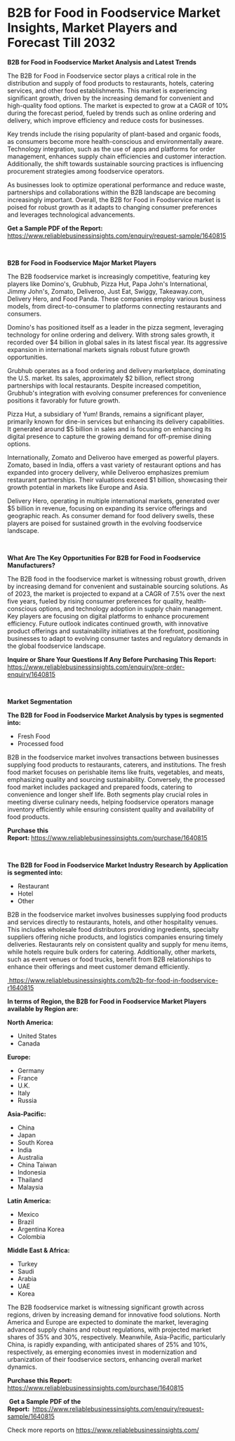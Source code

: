 <p><h1>B2B for Food in Foodservice Market Insights, Market Players and Forecast Till 2032</h1></p><p><strong>B2B for Food in Foodservice Market Analysis and Latest Trends</strong></p>
<p><p>The B2B for Food in Foodservice sector plays a critical role in the distribution and supply of food products to restaurants, hotels, catering services, and other food establishments. This market is experiencing significant growth, driven by the increasing demand for convenient and high-quality food options. The market is expected to grow at a CAGR of 10% during the forecast period, fueled by trends such as online ordering and delivery, which improve efficiency and reduce costs for businesses.</p><p>Key trends include the rising popularity of plant-based and organic foods, as consumers become more health-conscious and environmentally aware. Technology integration, such as the use of apps and platforms for order management, enhances supply chain efficiencies and customer interaction. Additionally, the shift towards sustainable sourcing practices is influencing procurement strategies among foodservice operators. </p><p>As businesses look to optimize operational performance and reduce waste, partnerships and collaborations within the B2B landscape are becoming increasingly important. Overall, the B2B for Food in Foodservice market is poised for robust growth as it adapts to changing consumer preferences and leverages technological advancements.</p></p>
<p><strong>Get a Sample PDF of the Report:&nbsp;</strong> <a href="https://www.reliablebusinessinsights.com/enquiry/request-sample/1640815?utm_campaign=3366&utm_medium=2&utm_source=Github&utm_content=ia&utm_term=23032025&utm_id=b2b-for-food-in-foodservice">https://www.reliablebusinessinsights.com/enquiry/request-sample/1640815</a></p>
<p>&nbsp;</p>
<p><strong>B2B for Food in Foodservice Major Market Players</strong></p>
<p><p>The B2B foodservice market is increasingly competitive, featuring key players like Domino's, Grubhub, Pizza Hut, Papa John's International, Jimmy John's, Zomato, Deliveroo, Just Eat, Swiggy, Takeaway.com, Delivery Hero, and Food Panda. These companies employ various business models, from direct-to-consumer to platforms connecting restaurants and consumers.</p><p>Domino's has positioned itself as a leader in the pizza segment, leveraging technology for online ordering and delivery. With strong sales growth, it recorded over $4 billion in global sales in its latest fiscal year. Its aggressive expansion in international markets signals robust future growth opportunities.</p><p>Grubhub operates as a food ordering and delivery marketplace, dominating the U.S. market. Its sales, approximately $2 billion, reflect strong partnerships with local restaurants. Despite increased competition, Grubhub's integration with evolving consumer preferences for convenience positions it favorably for future growth.</p><p>Pizza Hut, a subsidiary of Yum! Brands, remains a significant player, primarily known for dine-in services but enhancing its delivery capabilities. It generated around $5 billion in sales and is focusing on enhancing its digital presence to capture the growing demand for off-premise dining options.</p><p>Internationally, Zomato and Deliveroo have emerged as powerful players. Zomato, based in India, offers a vast variety of restaurant options and has expanded into grocery delivery, while Deliveroo emphasizes premium restaurant partnerships. Their valuations exceed $1 billion, showcasing their growth potential in markets like Europe and Asia.</p><p>Delivery Hero, operating in multiple international markets, generated over $5 billion in revenue, focusing on expanding its service offerings and geographic reach. As consumer demand for food delivery swells, these players are poised for sustained growth in the evolving foodservice landscape.</p></p>
<p>&nbsp;</p>
<p><strong>What Are The Key Opportunities For B2B for Food in Foodservice Manufacturers?</strong></p>
<p><p>The B2B food in the foodservice market is witnessing robust growth, driven by increasing demand for convenient and sustainable sourcing solutions. As of 2023, the market is projected to expand at a CAGR of 7.5% over the next five years, fueled by rising consumer preferences for quality, health-conscious options, and technology adoption in supply chain management. Key players are focusing on digital platforms to enhance procurement efficiency. Future outlook indicates continued growth, with innovative product offerings and sustainability initiatives at the forefront, positioning businesses to adapt to evolving consumer tastes and regulatory demands in the global foodservice landscape.</p></p>
<p><strong>Inquire or Share Your Questions If Any Before Purchasing This Report:</strong> <a href="https://www.reliablebusinessinsights.com/enquiry/pre-order-enquiry/1640815?utm_campaign=3366&utm_medium=2&utm_source=Github&utm_content=ia&utm_term=23032025&utm_id=b2b-for-food-in-foodservice">https://www.reliablebusinessinsights.com/enquiry/pre-order-enquiry/1640815</a></p>
<p>&nbsp;</p>
<p><strong>Market Segmentation</strong></p>
<p><strong>The B2B for Food in Foodservice Market Analysis by types is segmented into:</strong></p>
<p><ul><li>Fresh Food</li><li>Processed food</li></ul></p>
<p><p>B2B in the foodservice market involves transactions between businesses supplying food products to restaurants, caterers, and institutions. The fresh food market focuses on perishable items like fruits, vegetables, and meats, emphasizing quality and sourcing sustainability. Conversely, the processed food market includes packaged and prepared foods, catering to convenience and longer shelf life. Both segments play crucial roles in meeting diverse culinary needs, helping foodservice operators manage inventory efficiently while ensuring consistent quality and availability of food products.</p></p>
<p><strong>Purchase this Report:&nbsp;</strong><a href="https://www.reliablebusinessinsights.com/purchase/1640815?utm_campaign=3366&utm_medium=2&utm_source=Github&utm_content=ia&utm_term=23032025&utm_id=b2b-for-food-in-foodservice">https://www.reliablebusinessinsights.com/purchase/1640815</a></p>
<p>&nbsp;</p>
<p><strong>The B2B for Food in Foodservice Market Industry Research by Application is segmented into:</strong></p>
<p><ul><li>Restaurant</li><li>Hotel</li><li>Other</li></ul></p>
<p><p>B2B in the foodservice market involves businesses supplying food products and services directly to restaurants, hotels, and other hospitality venues. This includes wholesale food distributors providing ingredients, specialty suppliers offering niche products, and logistics companies ensuring timely deliveries. Restaurants rely on consistent quality and supply for menu items, while hotels require bulk orders for catering. Additionally, other markets, such as event venues or food trucks, benefit from B2B relationships to enhance their offerings and meet customer demand efficiently.</p></p>
<p><a href="https://www.reliablebusinessinsights.com/b2b-for-food-in-foodservice-r1640815?utm_campaign=3366&utm_medium=2&utm_source=Github&utm_content=ia&utm_term=23032025&utm_id=b2b-for-food-in-foodservice">&nbsp;https://www.reliablebusinessinsights.com/b2b-for-food-in-foodservice-r1640815</a></p>
<p><strong>In terms of Region, the B2B for Food in Foodservice Market Players available by Region are:</strong></p>
<p>
    <p> <strong> North America: </strong>
        <ul>
            <li>United States</li>
            <li>Canada</li>
        </ul>
        </p> 
    <p> <strong> Europe: </strong>
        <ul>
            <li>Germany</li>
            <li>France</li>
            <li>U.K.</li>
            <li>Italy</li>
            <li>Russia</li>
        </ul>
        </p> 
    <p> <strong> Asia-Pacific: </strong>
        <ul>
            <li>China</li>
            <li>Japan</li>
            <li>South Korea</li>
            <li>India</li>
            <li>Australia</li>
            <li>China Taiwan</li>
            <li>Indonesia</li>
            <li>Thailand</li>
            <li>Malaysia</li>
        </ul>
        </p> 
    <p> <strong> Latin America: </strong>
        <ul>
            <li>Mexico</li>
            <li>Brazil</li>
            <li>Argentina Korea</li>
            <li>Colombia</li>
        </ul>
        </p> 
    <p> <strong> Middle East & Africa: </strong>
        <ul>
            <li>Turkey</li>
            <li>Saudi</li>
            <li>Arabia</li>
            <li>UAE</li>
            <li>Korea</li>
        </ul>
    </p>
    </p>
<p><p>The B2B foodservice market is witnessing significant growth across regions, driven by increasing demand for innovative food solutions. North America and Europe are expected to dominate the market, leveraging advanced supply chains and robust regulations, with projected market shares of 35% and 30%, respectively. Meanwhile, Asia-Pacific, particularly China, is rapidly expanding, with anticipated shares of 25% and 10%, respectively, as emerging economies invest in modernization and urbanization of their foodservice sectors, enhancing overall market dynamics.</p></p>
<p><strong>Purchase this Report: </strong><a href="https://www.reliablebusinessinsights.com/purchase/1640815?utm_campaign=3366&utm_medium=2&utm_source=Github&utm_content=ia&utm_term=23032025&utm_id=b2b-for-food-in-foodservice">https://www.reliablebusinessinsights.com/purchase/1640815</a></p>
<p>&nbsp;<strong>Get a Sample PDF of the Report:&nbsp;&nbsp;</strong><a href="https://www.reliablebusinessinsights.com/enquiry/request-sample/1640815?utm_campaign=3366&utm_medium=2&utm_source=Github&utm_content=ia&utm_term=23032025&utm_id=b2b-for-food-in-foodservice">https://www.reliablebusinessinsights.com/enquiry/request-sample/1640815</a></p>
<p><strong></strong></p>
<p>Check more reports on <a href="https://www.reliablebusinessinsights.com/?utm_campaign=3366&utm_medium=2&utm_source=Github&utm_content=ia&utm_term=23032025&utm_id=b2b-for-food-in-foodservice">https://www.reliablebusinessinsights.com/</a></p>